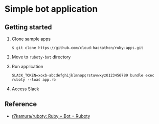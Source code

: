 # Simple bot application

## Getting started

1. Clone sample apps

   ``` shell
   $ git clone https://github.com/cloud-hackathon/ruby-apps.git
   ```

2. Move to `ruboty-bot` directory
3. Run application

   ``` shell
   SLACK_TOKEN=xoxb-abcdefghijklmnopqrstuvwxyz0123456789 bundle exec ruboty --load app.rb
   ```

4. Access Slack

## Reference

* [r7kamura/ruboty: Ruby + Bot = Ruboty](https://github.com/r7kamura/ruboty)
